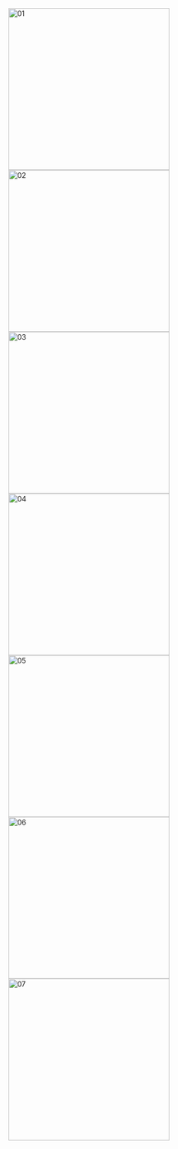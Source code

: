 
<img width="323" alt="01" src="https://github.com/kocaksey/EnerjiSACase/assets/83529848/a28a84bd-161b-4ac4-aae8-34ba26edd9ec">
<img width="323" alt="02" src="https://github.com/kocaksey/EnerjiSACase/assets/83529848/d2071b21-a57f-4bad-9205-999465cf0425">
<img width="323" alt="03" src="https://github.com/kocaksey/EnerjiSACase/assets/83529848/11f9b4f5-7caa-45a5-b46b-64a5160e5838">
<img width="323" alt="04" src="https://github.com/kocaksey/EnerjiSACase/assets/83529848/8bbc5e2f-d07f-4c6b-bdd4-9e90f25f44d2">
<img width="323" alt="05" src="https://github.com/kocaksey/EnerjiSACase/assets/83529848/8daf0ace-8a71-4488-b06a-877f0de15575">
<img width="323" alt="06" src="https://github.com/kocaksey/EnerjiSACase/assets/83529848/85f12bdf-b29a-4c18-93db-4db227d07784">
<img width="323" alt="07" src="https://github.com/kocaksey/EnerjiSACase/assets/83529848/22693986-5338-4318-9cf0-9597b677dd3f">
